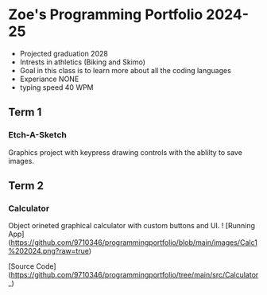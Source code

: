 # Zoe's Programming Portfolio 2024-25 
* Projected graduation 2028
* Intrests in athletics (Biking and Skimo)
* Goal in this class is to learn more about all the coding languages
* Experiance NONE
* typing speed 40 WPM

## Term 1 
### Etch-A-Sketch
Graphics project with keypress drawing controls with the ablilty to save images. 

## Term 2 
### Calculator 
Object orineted graphical calculator with custom buttons and UI. 
! [Running App] (https://github.com/9710346/programmingportfolio/blob/main/images/Calc1%202024.png?raw=true)

[Source Code] (https://github.com/9710346/programmingportfolio/tree/main/src/Calculator_) 
